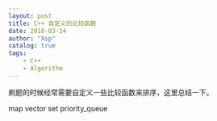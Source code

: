```yaml
---
layout: post
title: C++ 自定义的比较函数
date: 2018-03-24
author: "Xsp"
catalog: true
tags:
    - C++
    - Algorithm
---
```


刷题的时候经常需要自定义一些比较函数来排序，这里总结一下。

map
vector
set
priority_queue
